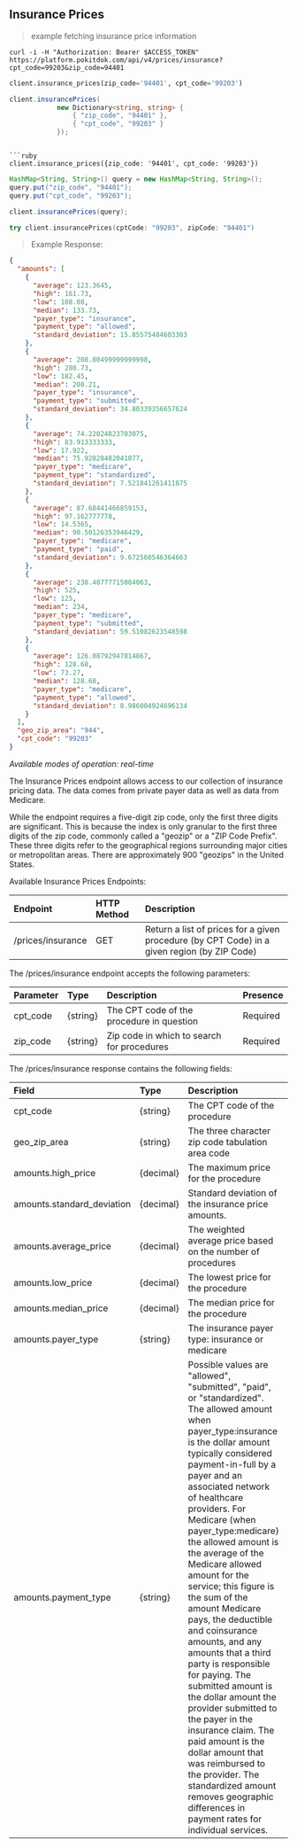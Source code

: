## Insurance Prices

> example fetching insurance price information

```shell
curl -i -H "Authorization: Bearer $ACCESS_TOKEN" https://platform.pokitdok.com/api/v4/prices/insurance?cpt_code=99203&zip_code=94401
```

```python
client.insurance_prices(zip_code='94401', cpt_code='99203')
```

```csharp
client.insurancePrices(
			new Dictionary<string, string> {
				{ "zip_code", "94401" },
				{ "cpt_code", "99203" }
			});
```
```

```ruby
client.insurance_prices({zip_code: '94401', cpt_code: '99203'})
```

```java
HashMap<String, String>() query = new HashMap<String, String>();
query.put("zip_code", "94401");
query.put("cpt_code", "99203");

client.insurancePrices(query);
```

```swift
try client.insurancePrices(cptCode: "99203", zipCode: "94401")
```

>Example Response:

```json
{
  "amounts": [
    {
      "average": 123.3645,
      "high": 161.73,
      "low": 108.08,
      "median": 133.73,
      "payer_type": "insurance",
      "payment_type": "allowed",
      "standard_deviation": 15.85575484603303
    },
    {
      "average": 208.80499999999998,
      "high": 280.73,
      "low": 182.45,
      "median": 208.21,
      "payer_type": "insurance",
      "payment_type": "submitted",
      "standard_deviation": 34.80339356657624
    },
    {
      "average": 74.22024823703075,
      "high": 83.913333333,
      "low": 17.922,
      "median": 75.92828482041077,
      "payer_type": "medicare",
      "payment_type": "standardized",
      "standard_deviation": 7.521841261411875
    },
    {
      "average": 87.68441466859153,
      "high": 97.162777778,
      "low": 14.5365,
      "median": 90.50126353946429,
      "payer_type": "medicare",
      "payment_type": "paid",
      "standard_deviation": 9.672560546364663
    },
    {
      "average": 238.48777715084063,
      "high": 525,
      "low": 125,
      "median": 234,
      "payer_type": "medicare",
      "payment_type": "submitted",
      "standard_deviation": 59.51082623548598
    },
    {
      "average": 126.08792947814867,
      "high": 128.68,
      "low": 73.27,
      "median": 128.68,
      "payer_type": "medicare",
      "payment_type": "allowed",
      "standard_deviation": 8.986004924696134
    }
  ],
  "geo_zip_area": "944",
  "cpt_code": "99203"
}
```

*Available modes of operation: real-time*

The Insurance Prices endpoint allows access to our collection of insurance
pricing data. The data comes from private payer data as well as data from
Medicare.

While the endpoint requires a five-digit zip code, only the first three digits
are significant. This is because the index is only granular to the first three
digits of the zip code, commonly called a "geozip" or a "ZIP Code Prefix". These
three digits refer to the geographical regions surrounding major cities or
metropolitan areas. There are approximately 900 "geozips" in the United States.

Available Insurance Prices Endpoints:

| Endpoint          | HTTP Method | Description                                                                                 |
|:------------------|:------------|:--------------------------------------------------------------------------------------------|
| /prices/insurance | GET         | Return a list of prices for a given procedure (by CPT Code) in a given region (by ZIP Code) |

The /prices/insurance endpoint accepts the following parameters:

| Parameter  | Type     | Description                                | Presence |
|:-----------|:---------|:-------------------------------------------|:---------|
| cpt_code   | {string} | The CPT code of the procedure in question  | Required |
| zip_code   | {string} | Zip code in which to search for procedures | Required |

The /prices/insurance response contains the following fields:

| Field                 	  | Type      | Description                                                     | Presence |
|:----------------------------|:----------|:----------------------------------------------------------------|:---------|
| cpt_code      	    	  | {string}  | The CPT code of the procedure                                   | Required |
| geo_zip_area  			  | {string}  | The three character zip code tabulation area code               | Required |
| amounts.high_price    	  | {decimal} | The maximum price for the procedure                             | Required |
| amounts.standard_deviation  | {decimal} | Standard deviation of the insurance price amounts.              | Required |
| amounts.average_price 	  | {decimal} | The weighted average price based on the number of procedures    | Required |
| amounts.low_price     	  | {decimal} | The lowest price for the procedure                              | Required |
| amounts.median_price  	  | {decimal} | The median price for the procedure                              | Required |
| amounts.payer_type    	  | {string}  | The insurance payer type: insurance or medicare                 | Required |
| amounts.payment_type  	  | {string}  | Possible values are "allowed", "submitted", "paid", or "standardized". The allowed amount when payer_type:insurance is the dollar amount typically considered payment-in-full by a payer and an associated network of healthcare providers. For Medicare (when payer_type:medicare) the allowed amount is the average of the Medicare allowed amount for the service; this figure is the sum of the amount Medicare pays, the deductible and coinsurance amounts, and any amounts that a third party is responsible for paying. The submitted amount is the dollar amount the provider submitted to the payer in the insurance claim. The paid amount is the dollar amount that was reimbursed to the provider.  The standardized amount removes geographic differences in payment rates for individual services. | Required |
